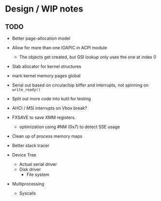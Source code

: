 # Design / WIP notes

## TODO

- Better page-allocation model
- Allow for more than one IOAPIC in ACPI module
  - The objects get created, but GSI lookup only uses the one at index 0
- Slab allocator for kernel structures
- mark kernel memory pages global
- Serial out based on circular/bip biffer and interrupts, not spinning on
  `write_ready()`
- Split out more code into kutil for testing
- AHCI / MSI interrupts on Vbox break?
- FXSAVE to save XMM registers.
  - optimization using #NM (0x7) to detect SSE usage
- Clean up of process memory maps
- Better stack tracer


- Device Tree
  - Actual serial driver
  - Disk driver
    - File system
- Multiprocessing
  - Syscalls
